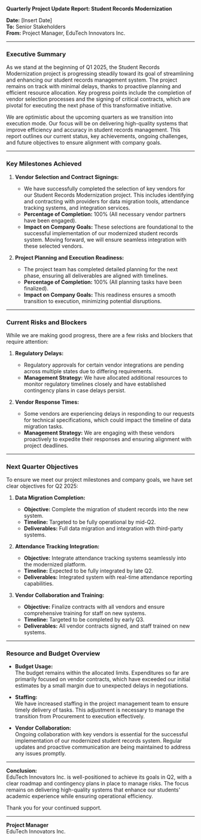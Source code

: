 

**Quarterly Project Update Report: Student Records Modernization**

**Date:** [Insert Date]  
**To:** Senior Stakeholders  
**From:** Project Manager, EduTech Innovators Inc.

---

### **Executive Summary**

As we stand at the beginning of Q1 2025, the Student Records Modernization project is progressing steadily toward its goal of streamlining and enhancing our student records management system. The project remains on track with minimal delays, thanks to proactive planning and efficient resource allocation. Key progress points include the completion of vendor selection processes and the signing of critical contracts, which are pivotal for executing the next phase of this transformative initiative.

We are optimistic about the upcoming quarters as we transition into execution mode. Our focus will be on delivering high-quality systems that improve efficiency and accuracy in student records management. This report outlines our current status, key achievements, ongoing challenges, and future objectives to ensure alignment with company goals.

---

### **Key Milestones Achieved**

1. **Vendor Selection and Contract Signings:**  
   - We have successfully completed the selection of key vendors for our Student Records Modernization project. This includes identifying and contracting with providers for data migration tools, attendance tracking systems, and integration services.
   - **Percentage of Completion:** 100% (All necessary vendor partners have been engaged).
   - **Impact on Company Goals:** These selections are foundational to the successful implementation of our modernized student records system. Moving forward, we will ensure seamless integration with these selected vendors.

2. **Project Planning and Execution Readiness:**  
   - The project team has completed detailed planning for the next phase, ensuring all deliverables are aligned with timelines.
   - **Percentage of Completion:** 100% (All planning tasks have been finalized).
   - **Impact on Company Goals:** This readiness ensures a smooth transition to execution, minimizing potential disruptions.

---

### **Current Risks and Blockers**

While we are making good progress, there are a few risks and blockers that require attention:

1. **Regulatory Delays:**  
   - Regulatory approvals for certain vendor integrations are pending across multiple states due to differing requirements.
   - **Management Strategy:** We have allocated additional resources to monitor regulatory timelines closely and have established contingency plans in case delays persist.

2. **Vendor Response Times:**  
   - Some vendors are experiencing delays in responding to our requests for technical specifications, which could impact the timeline of data migration tasks.
   - **Management Strategy:** We are engaging with these vendors proactively to expedite their responses and ensuring alignment with project deadlines.

---

### **Next Quarter Objectives**

To ensure we meet our project milestones and company goals, we have set clear objectives for Q2 2025:

1. **Data Migration Completion:**  
   - **Objective:** Complete the migration of student records into the new system.
   - **Timeline:** Targeted to be fully operational by mid-Q2.
   - **Deliverables:** Full data migration and integration with third-party systems.

2. **Attendance Tracking Integration:**  
   - **Objective:** Integrate attendance tracking systems seamlessly into the modernized platform.
   - **Timeline:** Expected to be fully integrated by late Q2.
   - **Deliverables:** Integrated system with real-time attendance reporting capabilities.

3. **Vendor Collaboration and Training:**  
   - **Objective:** Finalize contracts with all vendors and ensure comprehensive training for staff on new systems.
   - **Timeline:** Targeted to be completed by early Q3.
   - **Deliverables:** All vendor contracts signed, and staff trained on new systems.

---

### **Resource and Budget Overview**

- **Budget Usage:**  
  The budget remains within the allocated limits. Expenditures so far are primarily focused on vendor contracts, which have exceeded our initial estimates by a small margin due to unexpected delays in negotiations.
  
- **Staffing:**  
  We have increased staffing in the project management team to ensure timely delivery of tasks. This adjustment is necessary to manage the transition from Procurement to execution effectively.

- **Vendor Collaboration:**  
  Ongoing collaboration with key vendors is essential for the successful implementation of our modernized student records system. Regular updates and proactive communication are being maintained to address any issues promptly.

---

**Conclusion:**  
EduTech Innovators Inc. is well-positioned to achieve its goals in Q2, with a clear roadmap and contingency plans in place to manage risks. The focus remains on delivering high-quality systems that enhance our students' academic experience while ensuring operational efficiency.

Thank you for your continued support.

---

**Project Manager**  
EduTech Innovators Inc.
